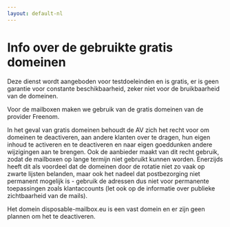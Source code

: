 ```yaml
---
layout: default-nl
---
```

# Info over de gebruikte gratis domeinen

Deze dienst wordt aangeboden voor testdoeleinden en is gratis, er is geen garantie voor constante beschikbaarheid, zeker niet voor de bruikbaarheid van de domeinen.

Voor de mailboxen maken we gebruik van de gratis domeinen van de provider Freenom.

In het geval van gratis domeinen behoudt de AV zich het recht voor om domeinen te deactiveren, aan andere klanten over te dragen, hun eigen inhoud te activeren en te deactiveren en naar eigen goeddunken andere wijzigingen aan te brengen.
Ook de aanbieder maakt van dit recht gebruik, zodat de mailboxen op lange termijn niet gebruikt kunnen worden.
Enerzijds heeft dit als voordeel dat de domeinen door de rotatie niet zo vaak op zwarte lijsten belanden, maar ook het nadeel dat postbezorging niet permanent mogelijk is - gebruik de adressen dus niet voor permanente toepassingen zoals klantaccounts (let ook op de informatie over publieke zichtbaarheid van de mails).




Het domein disposable-mailbox.eu is een vast domein en er zijn geen plannen om het te deactiveren.
